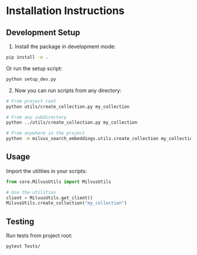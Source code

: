 # Installation Instructions

## Development Setup

1. Install the package in development mode:
```bash
pip install -e .
```

Or run the setup script:
```bash
python setup_dev.py
```

2. Now you can run scripts from any directory:
```bash
# From project root
python utils/create_collection.py my_collection

# From any subdirectory
python ../utils/create_collection.py my_collection

# From anywhere in the project
python -m milvus_search_embeddings.utils.create_collection my_collection
```

## Usage

Import the utilities in your scripts:
```python
from core.MilvusUtils import MilvusUtils

# Use the utilities
client = MilvusUtils.get_client()
MilvusUtils.create_collection("my_collection")
```

## Testing

Run tests from project root:
```bash
pytest Tests/
```
